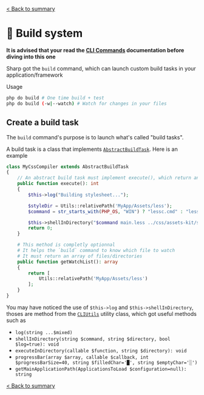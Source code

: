 [< Back to summary](../README.md)

# 🧰 Build system

**It is advised that your read the [CLI Commands](./commands.md) documentation before diving into this one**

Sharp got the `build` command, which can launch custom build tasks in your application/framework

Usage
```bash
php do build # One time build + test
php do build (-w|--watch) # Watch for changes in your files
```

## Create a build task

The `build` command's purpose is to launch what's called "build tasks".

A build task is a class that implements [`AbstractBuildTask`](../../src/Classes/CLI/AbstractBuildTask.php).
Here is an example

```php
class MyCssCompiler extends AbstractBuildTask
{
    // An abstract build task must implement execute(), which return an exit code (0 = success, 1..n = error)
    public function execute(): int
    {
        $this->log("Building stylesheet...");

        $styleDir = Utils::relativePath('MyApp/Assets/less');
        $command = str_starts_with(PHP_OS, "WIN") ? "lessc.cmd" : "lessc";

        $this->shellInDirectory("$command main.less ../css/assets-kit/style.css --verbose", $styleDir, true);
        return 0;
    }

    # This method is completly optionnal
    # It helps the `build` command to know which file to watch
    # It must return an array of files/directories
    public function getWatchList(): array
    {
        return [
            Utils::relativePath('MyApp/Assets/less')
        ];
    }
}
```

You may have noticed the use of `$this->log` and `$this->shellInDirectory`, thoses are method from the
[`CLIUtils`](../../src/Classes/CLI/CLIUtils.php) utility class, which got useful methods such as
- `log(string ...$mixed)`
- `shellInDirectory(string $command, string $directory, bool $log=true): void`
- `executeInDirectory(callable $function, string $directory): void`
- `progressBar(array $array, callable $callback, int $progressBarSize=40, string $filledChar='█', string $emptyChar='░')`
- `getMainApplicationPath(ApplicationsToLoad $configuration=null): string`


[< Back to summary](../README.md)
